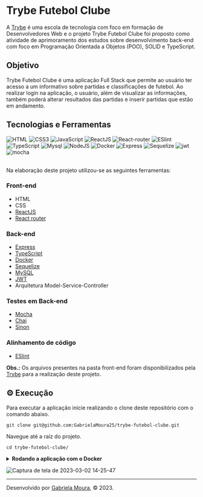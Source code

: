 # Trybe Futebol Clube

A [Trybe](https://www.betrybe.com/) é uma escola de tecnologia com foco em formação de Desenvolvedores Web e o projeto Trybe Futebol Clube foi proposto como atividade de aprimoramento dos estudos sobre desenvolvimento back-end com foco em Programação Orientada a Objetos (POO), SOLID e TypeScript. 

## Objetivo

Trybe Futebol Clube é uma aplicação Full Stack que permite ao usuário ter acesso a um informativo sobre partidas e classificações de futebol. Ao realizar login na aplicação, o usuário, além de visualizar as informações, também poderá alterar resultados das partidas e inserir partidas que estão em andamento.

## Tecnologias e Ferramentas
<div>
   <img src='https://img.shields.io/badge/HTML5-E34F26?style=for-the-badge&logo=html5&logoColor=white' alt='HTML' />
    <img src='https://img.shields.io/badge/CSS3-1572B6?style=for-the-badge&logo=css3&logoColor=white' alt='CSS3' />
    <img src='https://img.shields.io/badge/JavaScript-F7DF1E?style=for-the-badge&logo=javascript&logoColor=black' alt='JavaScript' />
    <img src='https://img.shields.io/badge/React-20232A?style=for-the-badge&logo=react&logoColor=61DAFB' alt='ReactJS' />
    <img src='https://img.shields.io/badge/React_Router-CA4245?style=for-the-badge&logo=react-router&logoColor=white' alt='React-router' />
    <img src='https://img.shields.io/badge/eslint-3A33D1?style=for-the-badge&logo=eslint&logoColor=white' alt='ESlint' />
    <img src="https://img.shields.io/badge/TypeScript-007ACC?style=for-the-badge&logo=typescript&logoColor=white" alt="TypeScript"/>
    <img src="https://img.shields.io/badge/MySQL-005C84?style=for-the-badge&logo=mysql&logoColor=white" alt="Mysql"/>
    <img src="https://img.shields.io/badge/Node.js-339933?style=for-the-badge&logo=nodedotjs&logoColor=white" alt="NodeJS"/>
    <img src="https://img.shields.io/badge/Docker-2CA5E0?style=for-the-badge&logo=docker&logoColor=white" alt="Docker"/>
    <img src="https://img.shields.io/badge/Express.js-000000?style=for-the-badge&logo=express&logoColor=white" alt="Express"/>
    <img src="https://img.shields.io/badge/Sequelize-52B0E7?style=for-the-badge&logo=Sequelize&logoColor=white" alt="Sequelize"/>
    <img src="https://img.shields.io/badge/JWT-000000?style=for-the-badge&logo=JSON%20web%20tokens&logoColor=white" alt="jwt"/>
    <img src="https://img.shields.io/badge/Mocha-8D6748?style=for-the-badge&logo=Mocha&logoColor=white" alt="mocha"/>
</div>

<br>

Na elaboração deste projeto utilizou-se as seguintes ferramentas:

### Front-end
- HTML
- CSS
- [ReactJS](https://pt-br.reactjs.org/)
- [React router](https://reactrouter.com/en/main)

### Back-end
- [Express](https://expressjs.com/pt-br/)
- [TypeScript](https://www.typescriptlang.org/)
- [Docker](https://www.docker.com/)
- [Sequelize](https://sequelize.org/)
- [MySQL](https://www.mysql.com/)
- [JWT](https://jwt.io/)
- Arquitetura Model-Service-Controller

### Testes em Back-end
- [Mocha](https://mochajs.org/)
- [Chai](https://www.chaijs.com/)
- [Sinon](https://sinonjs.org/)

### Alinhamento de código
- [ESlint](https://eslint.org/)

**Obs.:** Os arquivos presentes na pasta front-end foram disponibilizados pela [Trybe](https://www.betrybe.com/) para a realização deste projeto.

## ⚙️ Execução

Para executar a aplicação inicie realizando o clone deste repositório com o comando abaixo.

    git clone git@github.com:GabrielaMoura25/trybe-futebol-clube.git
    
Navegue até a raíz do projeto.

    cd trybe-futebol-clube/

<details>
   <summary><strong>Rodando a aplicação com o Docker</strong></summary> 
  </br>
  
  <strong>Obs:</strong> Para rodar a aplicação dessa forma você deve ter o [Docker](https://www.docker.com/) instalado na sua máquina.
  
  </br>
    Após clonar o projeto, instale as dependências na pasta back-end e front-end rodando o comando abaixo em cada pasta.
    
      npm install
  
  Na pasta app do projeto, suba os containers <strong>app_backend</strong>, <strong>app_frontend</strong> e <strong>db</strong> utilizando o docker-compose.dev.yalm. Utilize o comando abaixo.

      npm run compose:up:dev
    
  Abra o terminal do container <strong>app_backend</strong> para verificar o servidor através dos logs do container.

      docker-compose logs backend -f
  
  Para executar os testes do back-end, abra um terminal local na pasta back-end e rode o comando abaixo.
  
     npm test

    
</details>

![Captura de tela de 2023-03-02 14-25-47](https://github.com/tryber/sd-023-b-trybe-futebol-clube/blob/main/assets/front-example.png)


---
 
Desenvolvido por [Gabriela Moura](https://www.linkedin.com/in/gabriela-daniel-moura/), © 2023.
